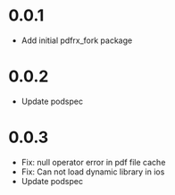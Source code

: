 # 0.0.1

- Add initial pdfrx_fork package

# 0.0.2

- Update podspec

# 0.0.3

- Fix: null operator error in pdf file cache
- Fix: Can not load dynamic library in ios
- Update podspec

